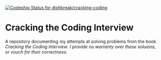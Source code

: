 [ ![Codeship Status for dishbreak/cracking-coding](https://app.codeship.com/projects/83b901e0-9b5a-0134-ca99-16e097bb143b/status?branch=master)](https://app.codeship.com/projects/188296)

# Cracking the Coding Interview

A repository documenting my attempts at solving problems from the book _Cracking the Coding Interview_. *I provide no warranty over these soluions, or vouch for their correctness.* 